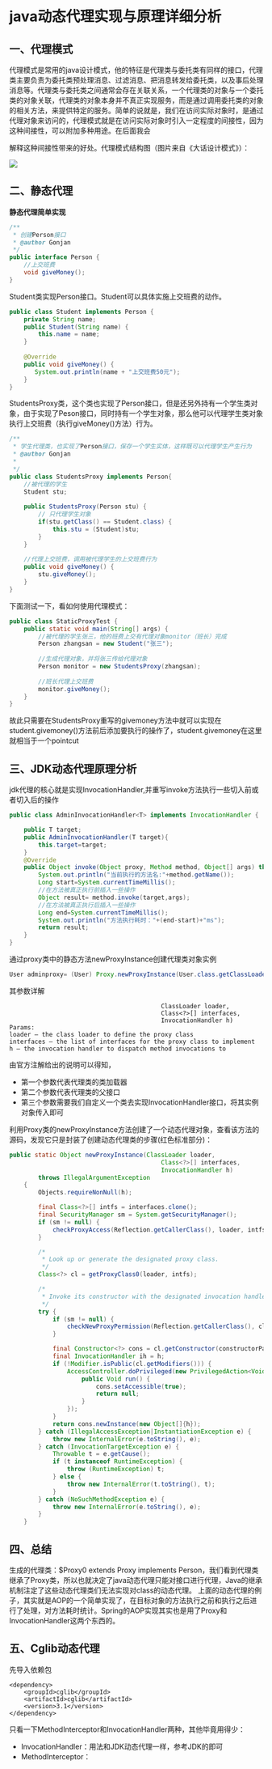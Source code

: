 # java动态代理实现与原理详细分析 

## 一、代理模式
   代理模式是常用的java设计模式，他的特征是代理类与委托类有同样的接口，代理类主要负责为委托类预处理消息、过滤消息、把消息转发给委托类，以及事后处理消息等。代理类与委托类之间通常会存在关联关系，一个代理类的对象与一个委托类的对象关联，代理类的对象本身并不真正实现服务，而是通过调用委托类的对象的相关方法，来提供特定的服务。简单的说就是，我们在访问实际对象时，是通过代理对象来访问的，代理模式就是在访问实际对象时引入一定程度的间接性，因为这种间接性，可以附加多种用途。在后面我会
   
解释这种间接性带来的好处。代理模式结构图（图片来自《大话设计模式》）：

![](./image/imgae-2023-05-09-20-39-31.png)

## 二、静态代理

**静态代理简单实现**

```java
/**
 * 创建Person接口
 * @author Gonjan
 */
public interface Person {
    //上交班费
    void giveMoney();
}
```

Student类实现Person接口。Student可以具体实施上交班费的动作。

```java
public class Student implements Person {
    private String name;
    public Student(String name) {
        this.name = name;
    }
    
    @Override
    public void giveMoney() {
       System.out.println(name + "上交班费50元");
    }
}
```

StudentsProxy类，这个类也实现了Person接口，但是还另外持有一个学生类对象，由于实现了Peson接口，同时持有一个学生对象，那么他可以代理学生类对象执行上交班费（执行giveMoney()方法）行为。

```java
/**
 * 学生代理类，也实现了Person接口，保存一个学生实体，这样既可以代理学生产生行为
 * @author Gonjan
 *
 */
public class StudentsProxy implements Person{
    //被代理的学生
    Student stu;
    
    public StudentsProxy(Person stu) {
        // 只代理学生对象
        if(stu.getClass() == Student.class) {
            this.stu = (Student)stu;
        }
    }
    
    //代理上交班费，调用被代理学生的上交班费行为
    public void giveMoney() {
        stu.giveMoney();
    }
}
```
下面测试一下，看如何使用代理模式：
```java
public class StaticProxyTest {
    public static void main(String[] args) {
        //被代理的学生张三，他的班费上交有代理对象monitor（班长）完成
        Person zhangsan = new Student("张三");
        
        //生成代理对象，并将张三传给代理对象
        Person monitor = new StudentsProxy(zhangsan);
        
        //班长代理上交班费
        monitor.giveMoney();
    }
}
```

故此只需要在StudentsProxy重写的givemoney方法中就可以实现在student.givemoney()方法前后添加要执行的操作了，student.givemoney在这里就相当于一个pointcut

## 三、JDK动态代理原理分析
jdk代理的核心就是实现InvocationHandler,并重写invoke方法执行一些切入前或者切入后的操作
```java
public class AdminInvocationHandler<T> implements InvocationHandler {

    public T target;
    public AdminInvocationHandler(T target){
        this.target=target;
    }
    @Override
    public Object invoke(Object proxy, Method method, Object[] args) throws Throwable {
        System.out.println("当前执行的方法名:"+method.getName());
        Long start=System.currentTimeMillis();
        //在方法被真正执行前插入一些操作
        Object result= method.invoke(target,args);
        //在方法被真正执行后插入一些操作
        Long end=System.currentTimeMillis();
        System.out.println("方法执行耗时："+(end-start)+"ms");
        return result;
    }
}
```
通过proxy类中的静态方法newProxyInstance创建代理类对象实例
```java
User adminproxy= (User) Proxy.newProxyInstance(User.class.getClassLoader(),new Class<?>[]{User.class},invocationHandler);
```
其参数详解
```
                                          ClassLoader loader,
                                          Class<?>[] interfaces,
                                          InvocationHandler h)
Params:
loader – the class loader to define the proxy class
interfaces – the list of interfaces for the proxy class to implement
h – the invocation handler to dispatch method invocations to
```
由官方注解给出的说明可以得知，
* 第一个参数代表代理类的类加载器
* 第二个参数代表代理类的父接口
* 第三个参数需要我们自定义一个类去实现InvocationHandler接口，将其实例对象传入即可

利用Proxy类的newProxyInstance方法创建了一个动态代理对象，查看该方法的源码，发现它只是封装了创建动态代理类的步骤(红色标准部分)：

```java
public static Object newProxyInstance(ClassLoader loader,
                                          Class<?>[] interfaces,
                                          InvocationHandler h)
        throws IllegalArgumentException
    {
        Objects.requireNonNull(h);

        final Class<?>[] intfs = interfaces.clone();
        final SecurityManager sm = System.getSecurityManager();
        if (sm != null) {
            checkProxyAccess(Reflection.getCallerClass(), loader, intfs);
        }

        /*
         * Look up or generate the designated proxy class.
         */
        Class<?> cl = getProxyClass0(loader, intfs);

        /*
         * Invoke its constructor with the designated invocation handler.
         */
        try {
            if (sm != null) {
                checkNewProxyPermission(Reflection.getCallerClass(), cl);
            }

            final Constructor<?> cons = cl.getConstructor(constructorParams);
            final InvocationHandler ih = h;
            if (!Modifier.isPublic(cl.getModifiers())) {
                AccessController.doPrivileged(new PrivilegedAction<Void>() {
                    public Void run() {
                        cons.setAccessible(true);
                        return null;
                    }
                });
            }
            return cons.newInstance(new Object[]{h});
        } catch (IllegalAccessException|InstantiationException e) {
            throw new InternalError(e.toString(), e);
        } catch (InvocationTargetException e) {
            Throwable t = e.getCause();
            if (t instanceof RuntimeException) {
                throw (RuntimeException) t;
            } else {
                throw new InternalError(t.toString(), t);
            }
        } catch (NoSuchMethodException e) {
            throw new InternalError(e.toString(), e);
        }
    }
```
## 四、总结
生成的代理类：$Proxy0 extends Proxy implements Person，我们看到代理类继承了Proxy类，所以也就决定了java动态代理只能对接口进行代理，Java的继承机制注定了这些动态代理类们无法实现对class的动态代理。
上面的动态代理的例子，其实就是AOP的一个简单实现了，在目标对象的方法执行之前和执行之后进行了处理，对方法耗时统计。Spring的AOP实现其实也是用了Proxy和InvocationHandler这两个东西的。

## 五、Cglib动态代理
先导入依赖包
```
<dependency>
    <groupId>cglib</groupId>
    <artifactId>cglib</artifactId>
    <version>3.1</version>
</dependency>
```
只看一下MethodInterceptor和InvocationHandler两种，其他毕竟用得少：
* InvocationHandler：用法和JDK动态代理一样，参考JDK的即可
* MethodInterceptor：